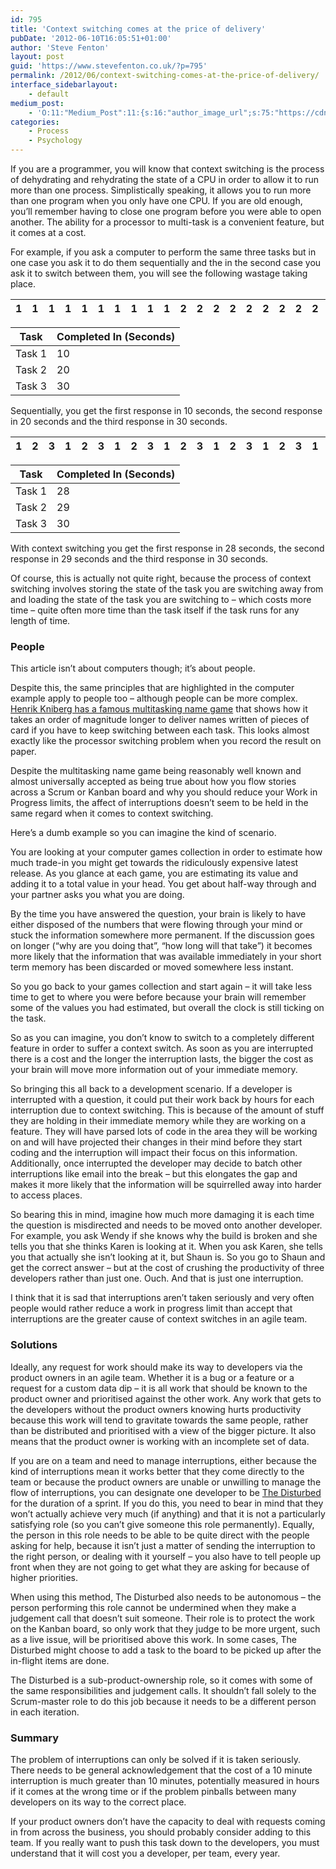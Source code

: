 ```yaml
---
id: 795
title: 'Context switching comes at the price of delivery'
pubDate: '2012-06-10T16:05:51+01:00'
author: 'Steve Fenton'
layout: post
guid: 'https://www.stevefenton.co.uk/?p=795'
permalink: /2012/06/context-switching-comes-at-the-price-of-delivery/
interface_sidebarlayout:
    - default
medium_post:
    - 'O:11:"Medium_Post":11:{s:16:"author_image_url";s:75:"https://cdn-images-1.medium.com/fit/c/400/400/1*eXkhfEuF41g5W_xnc_ydLA.jpeg";s:10:"author_url";s:38:"https://medium.com/@steve.fenton.co.uk";s:11:"byline_name";N;s:12:"byline_email";N;s:10:"cross_link";s:3:"yes";s:2:"id";s:12:"df4d244af257";s:21:"follower_notification";s:3:"yes";s:7:"license";s:19:"all-rights-reserved";s:14:"publication_id";s:2:"-1";s:6:"status";s:5:"draft";s:3:"url";s:51:"https://medium.com/@steve.fenton.co.uk/df4d244af257";}'
categories:
    - Process
    - Psychology
---
```


If you are a programmer, you will know that context switching is the process of dehydrating and rehydrating the state of a CPU in order to allow it to run more than one process. Simplistically speaking, it allows you to run more than one program when you only have one CPU. If you are old enough, you’ll remember having to close one program before you were able to open another. The ability for a processor to multi-task is a convenient feature, but it comes at a cost.

For example, if you ask a computer to perform the same three tasks but in one case you ask it to do them sequentially and the in the second case you ask it to switch between them, you will see the following wastage taking place.

| 1 | 1 | 1 | 1 | 1 | 1 | 1 | 1 | 1 | **1** | 2 | 2 | 2 | 2 | 2 | 2 | 2 | 2 | 2 | **2** | 3 | 3 | 3 | 3 | 3 | 3 | 3 | 3 | 3 | **3** |
|---|---|---|---|---|---|---|---|---|---|---|---|---|---|---|---|---|---|---|---|---|---|---|---|---|---|---|---|---|---|

| Task | Completed In (Seconds) |
|---|---|
| Task 1 | 10 |
| Task 2 | 20 |
| Task 3 | 30 |

Sequentially, you get the first response in 10 seconds, the second response in 20 seconds and the third response in 30 seconds.

| 1 | 2 | 3 | 1 | 2 | 3 | 1 | 2 | 3 | 1 | 2 | 3 | 1 | 2 | 3 | 1 | 2 | 3 | 1 | 2 | 3 | 1 | 2 | 3 | 1 | 2 | 3 | **1** | **2** | **3** |
|---|---|---|---|---|---|---|---|---|---|---|---|---|---|---|---|---|---|---|---|---|---|---|---|---|---|---|---|---|---|

| Task | Completed In (Seconds) |
|---|---|
| Task 1 | 28 |
| Task 2 | 29 |
| Task 3 | 30 |

With context switching you get the first response in 28 seconds, the second response in 29 seconds and the third response in 30 seconds.

Of course, this is actually not quite right, because the process of context switching involves storing the state of the task you are switching away from and loading the state of the task you are switching to – which costs more time – quite often more time than the task itself if the task runs for any length of time.

### People

This article isn’t about computers though; it’s about people.

Despite this, the same principles that are highlighted in the computer example apply to people too – although people can be more complex. [Henrik Kniberg has a famous multitasking name game](https://www.crisp.se/gratis-material-och-guider/multitasking-name-game) that shows how it takes an order of magnitude longer to deliver names written of pieces of card if you have to keep switching between each task. This looks almost exactly like the processor switching problem when you record the result on paper.

Despite the multitasking name game being reasonably well known and almost universally accepted as being true about how you flow stories across a Scrum or Kanban board and why you should reduce your Work in Progress limits, the affect of interruptions doesn’t seem to be held in the same regard when it comes to context switching.

Here’s a dumb example so you can imagine the kind of scenario.

You are looking at your computer games collection in order to estimate how much trade-in you might get towards the ridiculously expensive latest release. As you glance at each game, you are estimating its value and adding it to a total value in your head. You get about half-way through and your partner asks you what you are doing.

By the time you have answered the question, your brain is likely to have either disposed of the numbers that were flowing through your mind or stuck the information somewhere more permanent. If the discussion goes on longer (“why are you doing that”, “how long will that take”) it becomes more likely that the information that was available immediately in your short term memory has been discarded or moved somewhere less instant.

So you go back to your games collection and start again – it will take less time to get to where you were before because your brain will remember some of the values you had estimated, but overall the clock is still ticking on the task.

So as you can imagine, you don’t know to switch to a completely different feature in order to suffer a context switch. As soon as you are interrupted there is a cost and the longer the interruption lasts, the bigger the cost as your brain will move more information out of your immediate memory.

So bringing this all back to a development scenario. If a developer is interrupted with a question, it could put their work back by hours for each interruption due to context switching. This is because of the amount of stuff they are holding in their immediate memory while they are working on a feature. They will have parsed lots of code in the area they will be working on and will have projected their changes in their mind before they start coding and the interruption will impact their focus on this information. Additionally, once interrupted the developer may decide to batch other interruptions like email into the break – but this elongates the gap and makes it more likely that the information will be squirrelled away into harder to access places.

So bearing this in mind, imagine how much more damaging it is each time the question is misdirected and needs to be moved onto another developer. For example, you ask Wendy if she knows why the build is broken and she tells you that she thinks Karen is looking at it. When you ask Karen, she tells you that actually she isn’t looking at it, but Shaun is. So you go to Shaun and get the correct answer – but at the cost of crushing the productivity of three developers rather than just one. Ouch. And that is just one interruption.

I think that it is sad that interruptions aren’t taken seriously and very often people would rather reduce a work in progress limit than accept that interruptions are the greater cause of context switches in an agile team.

### Solutions

Ideally, any request for work should make its way to developers via the product owners in an agile team. Whether it is a bug or a feature or a request for a custom data dip – it is all work that should be known to the product owner and prioritised against the other work. Any work that gets to the developers without the product owners knowing hurts productivity because this work will tend to gravitate towards the same people, rather than be distributed and prioritised with a view of the bigger picture. It also means that the product owner is working with an incomplete set of data.

If you are on a team and need to manage interruptions, either because the kind of interruptions mean it works better that they come directly to the team or because the product owners are unable or unwilling to manage the flow of interruptions, you can designate one developer to be [The Disturbed](https://www.infoq.com/news/2009/09/answer-to-context-switching) for the duration of a sprint. If you do this, you need to bear in mind that they won’t actually achieve very much (if anything) and that it is not a particularly satisfying role (so you can’t give someone this role permanently). Equally, the person in this role needs to be able to be quite direct with the people asking for help, because it isn’t just a matter of sending the interruption to the right person, or dealing with it yourself – you also have to tell people up front when they are not going to get what they are asking for because of higher priorities.

When using this method, The Disturbed also needs to be autonomous – the person performing this role cannot be undermined when they make a judgement call that doesn’t suit someone. Their role is to protect the work on the Kanban board, so only work that they judge to be more urgent, such as a live issue, will be prioritised above this work. In some cases, The Disturbed might choose to add a task to the board to be picked up after the in-flight items are done.

The Disturbed is a sub-product-ownership role, so it comes with some of the same responsibilities and judgement calls. It shouldn’t fall solely to the Scrum-master role to do this job because it needs to be a different person in each iteration.

### Summary

The problem of interruptions can only be solved if it is taken seriously. There needs to be general acknowledgement that the cost of a 10 minute interruption is much greater than 10 minutes, potentially measured in hours if it comes at the wrong time or if the problem pinballs between many developers on its way to the correct place.

If your product owners don’t have the capacity to deal with requests coming in from across the business, you should probably consider adding to this team. If you really want to push this task down to the developers, you must understand that it will cost you a developer, per team, every year.